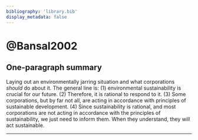 ```yaml
---
bibliography: 'library.bib'
display_metadata: false
---
```


# @Bansal2002

## One-paragraph summary

Laying out an environmentally jarring situation and what corporations *should* do about it. The general line is: (1) environmental sustainability is crucial for our future. (2) Therefore, it is rational to respond to it. (3) Some corporations, but by far not all, are acting in accordance with principles of sustainable development. (4) Since sustainability is rational, and most corporations are not acting in accordance with the principles of sustainability, we just need to inform them. When they understand, they will act sustainable.

---